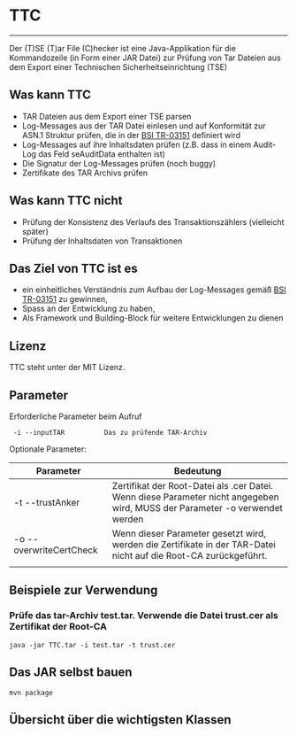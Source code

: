 # TTC
----

Der (T)SE (T)ar File (C)hecker ist eine Java-Applikation für die Kommandozeile (in Form einer JAR Datei) zur Prüfung von Tar Dateien aus dem Export einer Technischen Sicherheitseinrichtung (TSE)

## Was kann TTC
- TAR Dateien aus dem Export einer TSE parsen
- Log-Messages aus der TAR Datei einlesen und auf Konformität zur ASN.1 Struktur prüfen, die in der [BSI TR-03151](https://www.bsi.bund.de/DE/Themen/Unternehmen-und-Organisationen/Standards-und-Zertifizierung/Technische-Richtlinien/TR-nach-Thema-sortiert/tr03151/tr03151_node.html) definiert wird
- Log-Messages auf ihre Inhaltsdaten prüfen (z.B. dass in einem Audit-Log das Feld seAuditData enthalten ist) 
- Die Signatur der Log-Messages prüfen (noch buggy)
- Zertifikate des TAR Archivs prüfen 

## Was kann TTC nicht
- Prüfung der Konsistenz des Verlaufs des Transaktionszählers (vielleicht später)
- Prüfung der Inhaltsdaten von Transaktionen 

## Das Ziel von TTC ist es
- ein einheitliches Verständnis zum Aufbau der Log-Messages gemäß [BSI TR-03151](https://www.bsi.bund.de/DE/Themen/Unternehmen-und-Organisationen/Standards-und-Zertifizierung/Technische-Richtlinien/TR-nach-Thema-sortiert/tr03151/tr03151_node.html) zu gewinnen,
- Spass an der Entwicklung zu haben,
- Als Framework und Building-Block für weitere Entwicklungen zu dienen

## Lizenz 
TTC steht unter der MIT Lizenz. 

## Parameter 

Erforderliche Parameter beim Aufruf 
```
 -i --inputTAR 	        Das zu prüfende TAR-Archiv

```

Optionale Parameter:

| Parameter               | Bedeutung                                                                                                                   |
|-------------------------|-----------------------------------------------------------------------------------------------------------------------------|
| -t --trustAnker         | Zertifikat der Root-Datei als .cer Datei. Wenn diese Parameter nicht angegeben wird, MUSS der Parameter -o verwendet werden |
| -o --overwriteCertCheck | Wenn dieser Parameter gesetzt wird, werden die Zertifikate in der TAR-Datei nicht auf die Root-CA zurückgeführt.            |
|                         |                                                                                                                             |

## Beispiele zur Verwendung

### Prüfe das tar-Archiv test.tar. Verwende die Datei trust.cer als Zertifikat der Root-CA
```
java -jar TTC.tar -i test.tar -t trust.cer
```

## Das JAR selbst bauen 
```
mvn package 
```
## Übersicht über die wichtigsten Klassen 
